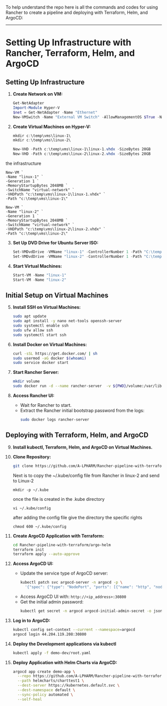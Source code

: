 To help understand the repo 
here is all the commands and codes for using Rancher to create a pipeline and deploying with Terraform, Helm, and ArgoCD:

---

# Setting Up Infrastructure with Rancher, Terraform, Helm, and ArgoCD

## Setting Up Infrastructure

1. **Create Network on VM:**
   ```powershell
   Get-NetAdapter
   Import-Module Hyper-V
   $net = Get-NetAdapter -Name "Ethernet"
   New-VMSwitch -Name "External VM Switch" -AllowManagementOS $True -NetAdapterName $net.Name
   ```

2. **Create Virtual Machines on Hyper-V:**
   ```powershell
   mkdir c:\temp\vms\linux-1\
   mkdir c:\temp\vms\linux-2\

   New-VHD -Path c:\temp\vms\linux-1\linux-1.vhdx -SizeBytes 20GB
   New-VHD -Path c:\temp\vms\linux-2\linux-2.vhdx -SizeBytes 20GB
   ```
the infrastructure

   ```
   New-VM `
   -Name "linux-1" `
   -Generation 1 `
   -MemoryStartupBytes 2048MB `
   -SwitchName "virtual-network" `
   -VHDPath "c:\temp\vms\linux-1\linux-1.vhdx" `
   -Path "c:\temp\vms\linux-1\"

   New-VM `
   -Name "linux-2" `
   -Generation 1 `
   -MemoryStartupBytes 2048MB `
   -SwitchName "virtual-network" `
   -VHDPath "c:\temp\vms\linux-2\linux-2.vhdx" `
   -Path "c:\temp\vms\linux-2\"
   ```

3. **Set Up DVD Drive for Ubuntu Server ISO:**
   ```powershell
   Set-VMDvdDrive -VMName "linux-1" -ControllerNumber 1 -Path "C:\temp\ubuntu-20.04.3-live-server-amd64.iso"
   Set-VMDvdDrive -VMName "linux-2" -ControllerNumber 1 -Path "C:\temp\ubuntu-20.04.3-live-server-amd64.iso"
   ```

4. **Start Virtual Machines:**
   ```powershell
   Start-VM -Name "linux-1"
   Start-VM -Name "linux-2"
   ```

## Initial Setup on Virtual Machines

5. **Install SSH on Virtual Machines:**
   ```bash
   sudo apt update
   sudo apt install -y nano net-tools openssh-server
   sudo systemctl enable ssh
   sudo ufw allow ssh
   sudo systemctl start ssh
   ```

6. **Install Docker on Virtual Machines:**
   ```bash
   curl -sSL https://get.docker.com/ | sh
   sudo usermod -aG docker $(whoami)
   sudo service docker start
   ```

7. **Start Rancher Server:**
   ```bash
   mkdir volume 
   sudo docker run -d --name rancher-server  -v ${PWD}/volume:/var/lib/rancher --restart=unless-stopped -p 80:80 -p 443:443 --privileged rancher/rancher
   ```

8. **Access Rancher UI:**
   - Wait for Rancher to start.
   - Extract the Rancher initial bootstrap password from the logs:
     ```bash
     sudo docker logs rancher-server
     ```

## Deploying with Terraform, Helm, and ArgoCD

9. **Install kubectl, Terraform, Helm, and ArgoCD on Virtual Machines.**

10. **Clone Repository:**
    ```bash
    git clone https://github.com/A-LPHARM/Rancher-pipeline-with-terraform.git
    ```
    Next is to copy the ~/.kube/config file from Rancher in linux-2 and send to Linux-2

    ```
    mkdir -p ~/.kube
    ```
    once the file is created in the .kube directory

    ```
    vi ~/.kube/config
    ``` 
    after adding the config file give the directory the specific rights

    ```
    chmod 600 ~/.kube/config
    ```

11. **Create ArgoCD Application with Terraform:**
    ```bash
    cd Rancher-pipeline-with-terraform/argo-helm
    terraform init
    terraform apply --auto-approve
    ```

12. **Access ArgoCD UI:**
    - Update the service type of ArgoCD server:
      ```bash
      kubectl patch svc argocd-server -n argocd -p \
        '{"spec": {"type": "NodePort", "ports": [{"name": "http", "nodePort": 30800, "port": 80, "protocol": "TCP", "targetPort": 8080}, {"name": "https", "nodePort": 30443, "port": 443, "protocol": "TCP", "targetPort": 8080}]}}'
      ```
    - Access ArgoCD UI with: `http://<ip_address>:30800`
    - Get the initial admin password:
      ```bash
      kubectl get secret -n argocd argocd-initial-admin-secret -o jsonpath="{.data.password}" | base64 -d && echo
      ```
13. **Log in to ArgoCD:**
    ```bash
    kubectl config set-context --current --namespace=argocd
    argocd login 44.204.119.208:30800
    ```

14. **Deploy the Development applications via kubectl**
    ```bash
    kubectl apply -f demo-dev/root.yaml
    ```

15. **Deploy Application with Helm Charts via ArgoCD:**
    ```bash
    argocd app create demo-app \
      --repo https://github.com/A-LPHARM/Rancher-pipeline-with-terraform.git \
      --path helmcharts/charttest1 \
      --dest-server https://kubernetes.default.svc \
      --dest-namespace default \
      --sync-policy automated \
      --self-heal
      ```